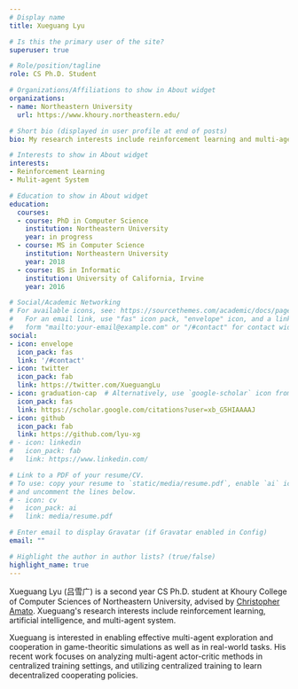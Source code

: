 ```yaml
---
# Display name
title: Xueguang Lyu

# Is this the primary user of the site?
superuser: true

# Role/position/tagline
role: CS Ph.D. Student

# Organizations/Affiliations to show in About widget
organizations:
- name: Northeastern University
  url: https://www.khoury.northeastern.edu/

# Short bio (displayed in user profile at end of posts)
bio: My research interests include reinforcement learning and multi-agent cooperation.

# Interests to show in About widget
interests:
- Reinforcement Learning
- Mulit-agent System

# Education to show in About widget
education:
  courses:
  - course: PhD in Computer Science
    institution: Northeastern University
    year: in progress
  - course: MS in Computer Science
    institution: Northeastern University
    year: 2018
  - course: BS in Informatic
    institution: University of California, Irvine
    year: 2016

# Social/Academic Networking
# For available icons, see: https://sourcethemes.com/academic/docs/page-builder/#icons
#   For an email link, use "fas" icon pack, "envelope" icon, and a link in the
#   form "mailto:your-email@example.com" or "/#contact" for contact widget.
social:
- icon: envelope
  icon_pack: fas
  link: '/#contact'
- icon: twitter
  icon_pack: fab
  link: https://twitter.com/XueguangLu
- icon: graduation-cap  # Alternatively, use `google-scholar` icon from `ai` icon pack
  icon_pack: fas
  link: https://scholar.google.com/citations?user=xb_G5HIAAAAJ
- icon: github
  icon_pack: fab
  link: https://github.com/lyu-xg
# - icon: linkedin
#   icon_pack: fab
#   link: https://www.linkedin.com/

# Link to a PDF of your resume/CV.
# To use: copy your resume to `static/media/resume.pdf`, enable `ai` icons in `params.toml`, 
# and uncomment the lines below.
# - icon: cv
#   icon_pack: ai
#   link: media/resume.pdf

# Enter email to display Gravatar (if Gravatar enabled in Config)
email: ""

# Highlight the author in author lists? (true/false)
highlight_name: true
---
```


Xueguang Lyu (吕雪广) is a second year CS Ph.D. student at Khoury College of Computer Sciences of Northeastern University, advised by [Christopher Amato](https://www.khoury.northeastern.edu/people/chris-amato/).
Xueguang's research interests include reinforcement learning, artificial intelligence, and multi-agent system.

Xueguang is interested in enabling effective multi-agent exploration and cooperation in game-theoritic simulations as well as in real-world tasks.
His recent work focuses on analyzing multi-agent actor-critic methods in centralized training settings, and utilizing centralized training to learn decentralized cooperating policies.

<!-- {{< icon name="download" pack="fas" >}} Download my {{< staticref "media/demo_resume.pdf" "newtab" >}}resumé{{< /staticref >}}. -->

